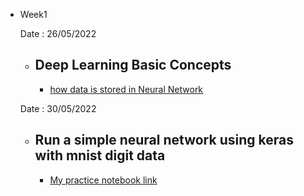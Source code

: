 
* Week1 

    Date : 26/05/2022
    
    * ## Deep Learning Basic Concepts
    
        * [how data is stored in Neural Network](https://rakibul-hassan.gitbook.io/deep-learning/start-page/tensor_numpy)
    
    Date : 30/05/2022
    
    * ## Run a simple neural network using keras with mnist digit data
    
        * [My practice notebook link](https://github.com/EKnsl/Weekely-updates-on-codes-and-study/blob/main/Deep_Learning_practice/Week1/Simple%20Neural%20Network%20with%20mnist%20digit%20data.ipynb)